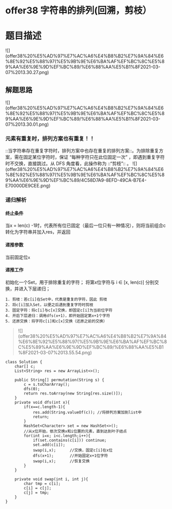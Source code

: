 # offer38 字符串的排列(回溯，剪枝）

# 题目描述
![](offer38%20%E5%AD%97%E7%AC%A6%E4%B8%B2%E7%9A%84%E6%8E%92%E5%88%97(%E5%9B%9E%E6%BA%AF%EF%BC%8C%E5%89%AA%E6%9E%9D%EF%BC%89/%E6%88%AA%E5%B1%8F2021-03-07%2013.30.27.png)

## 解题思路
![](offer38%20%E5%AD%97%E7%AC%A6%E4%B8%B2%E7%9A%84%E6%8E%92%E5%88%97(%E5%9B%9E%E6%BA%AF%EF%BC%8C%E5%89%AA%E6%9E%9D%EF%BC%89/%E6%88%AA%E5%B1%8F2021-03-07%2013.30.01.png)

### 元素有重复时，排列方案也有重复！！
::当字符串存在重复字符时，排列方案中也存在重复的排列方案::。为排除重复方案，需在固定某位字符时，保证 “每种字符只在此位固定一次” ，即遇到重复字符时不交换，直接跳过。从 DFS 角度看，此操作称为 ::“剪枝”:: 。
![](offer38%20%E5%AD%97%E7%AC%A6%E4%B8%B2%E7%9A%84%E6%8E%92%E5%88%97(%E5%9B%9E%E6%BA%AF%EF%BC%8C%E5%89%AA%E6%9E%9D%EF%BC%89/4C58D7A9-8EFD-49CA-B7E4-E70000DE9CEE.png)

### 递归解析

#### 终止条件
当x = len(c) -1时，代表所有位已固定（最后一位只有一种情况），则将当前组合c转化为字符串并加入res，并返回

#### 递推参数
当前固定位`x`

#### 递推工作
初始化一个Set，用于排除重复的字符；
将第x位字符与 i ∈ [x, len(c)] 分别交换，并进入下层递归；

	1. 剪枝：若c[i]在Set中，代表是重复的字符，因此 剪枝
	2. 将c[i]加入Set，以便之后遇到重复字符时剪枝
	3. 固定字符：将c[i]与c[x]交换，即固定c[i]为当前位字符
	4. 开启下层递归：调用dfs(x+1)，即开始固定第x+1个字符
	5. 还原交换：将字符c[i]和c[x]交换（还原之前的交换）

>   ![](offer38%20%E5%AD%97%E7%AC%A6%E4%B8%B2%E7%9A%84%E6%8E%92%E5%88%97(%E5%9B%9E%E6%BA%AF%EF%BC%8C%E5%89%AA%E6%9E%9D%EF%BC%89/%E6%88%AA%E5%B1%8F2021-03-07%2013.55.54.png)  


```
class Solution {
    char[] c;
    List<String> res = new ArrayList<>();

    public String[] permutation(String s) {
        c = s.toCharArray();
        dfs(0);
        return res.toArray(new String[res.size()]);
    }
    private void dfs(int x){
        if(x==c.length-1){
            res.add(String.valueOf(c)); //将排列方案加到list中
            return;
        }
        HashSet<Character> set = new HashSet<>();
        //从x位开始，依次交换x和i位置的元素，直到达到叶子结点
        for(int i=x; i<c.length;i++){
            if(set.contains(c[i])) continue;
            set.add(c[i]);
            swap(i,x);      //交换，固定c[i]在x位
            dfs(x+1);       //开始固定x+1位字符
            swap(i,x);      //恢复交换
        }
    }

    private void swap(int i, int j){
        char tmp = c[i];
        c[i] = c[j];
        c[j] = tmp;
    }
}
```